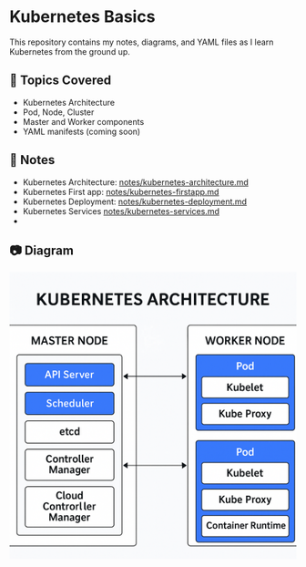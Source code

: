 # Kubernetes Basics

This repository contains my notes, diagrams, and YAML files as I learn Kubernetes from the ground up.

## 🧠 Topics Covered
- Kubernetes Architecture
- Pod, Node, Cluster
- Master and Worker components
- YAML manifests (coming soon)

## 🧾 Notes
- Kubernetes Architecture: [notes/kubernetes-architecture.md](Notes/Kubernetes-architecture.md)
- Kubernetes First app: [notes/kubernetes-firstapp.md](Notes/Kubernetes-firstapp.md)
- Kubernetes Deployment: [notes/kubernetes-deployment.md](Notes/Kubernetes-deployment.md)
- Kubernetes Services [notes/kubernetes-services.md](Notes/Kubernetes-services.md)
- 

## 📷 Diagram
![Kubernetes Architecture](./Diagrams/Kubernetes-Architecture.png)
